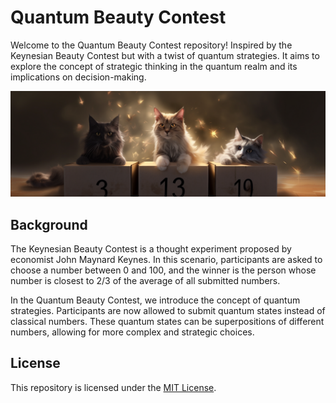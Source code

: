 # Quantum Beauty Contest

Welcome to the Quantum Beauty Contest repository! Inspired by the Keynesian Beauty Contest but with a twist of quantum strategies. It aims to explore the concept of strategic thinking in the quantum realm and its implications on decision-making.

![Cover Image](images/cover_img.png)

## Background

The Keynesian Beauty Contest is a thought experiment proposed by economist John Maynard Keynes. In this scenario, participants are asked to choose a number between 0 and 100, and the winner is the person whose number is closest to 2/3 of the average of all submitted numbers.

In the Quantum Beauty Contest, we introduce the concept of quantum strategies. Participants are now allowed to submit quantum states instead of classical numbers. These quantum states can be superpositions of different numbers, allowing for more complex and strategic choices.

## License

This repository is licensed under the [MIT License](LICENSE).

